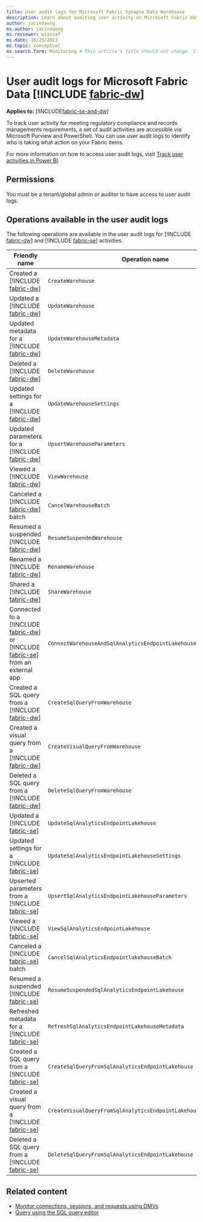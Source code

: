 ```yaml
---
title: User audit logs for Microsoft Fabric Synapse Data Warehouse
description: Learn about auditing user activity on Microsoft Fabric data warehousing in Microsoft Purview and PowerShell.
author: jacindaeng
ms.author: jacindaeng
ms.reviewer: wiassaf
ms.date: 10/25/2023
ms.topic: conceptual
ms.search.form: Monitoring # This article's title should not change. If so, contact engineering.
---
```

# User audit logs for Microsoft Fabric Data [!INCLUDE [fabric-dw](includes/fabric-dw.md)]

**Applies to:** [!INCLUDE[fabric-se-and-dw](includes/applies-to-version/fabric-se-and-dw.md)]

To track user activity for meeting regulatory compliance and records managements requirements, a set of audit activities are accessible via Microsoft Purview and PowerShell. You can use user audit logs to identify who is taking what action on your Fabric items.

For more information on how to access user audit logs, visit [Track user activities in Power BI](/power-bi/enterprise/service-admin-auditing#use-the-audit-log).

## Permissions

You must be a tenant/global admin or auditor to have access to user audit logs.

## Operations available in the user audit logs

The following operations are available in the user audit logs for [!INCLUDE [fabric-dw](includes/fabric-dw.md)] and [!INCLUDE [fabric-se](includes/fabric-se.md)] activities. 

| Friendly name | Operation name | Notes | 
| --- | --- | --- | 
| Created a [!INCLUDE [fabric-dw](includes/fabric-dw.md)] | `CreateWarehouse` |  |
| Updated a [!INCLUDE [fabric-dw](includes/fabric-dw.md)] | `UpdateWarehouse` |  |
| Updated metadata for a [!INCLUDE [fabric-dw](includes/fabric-dw.md)] | `UpdateWarehouseMetadata` |  |
| Deleted a [!INCLUDE [fabric-dw](includes/fabric-dw.md)] | `DeleteWarehouse` |  | 
| Updated settings for a [!INCLUDE [fabric-dw](includes/fabric-dw.md)] | `UpdateWarehouseSettings` |  | 
| Updated parameters for a [!INCLUDE [fabric-dw](includes/fabric-dw.md)] | `UpsertWarehouseParameters` |  | 
| Viewed a [!INCLUDE [fabric-dw](includes/fabric-dw.md)] | `ViewWarehouse` |  | 
| Canceled a [!INCLUDE [fabric-dw](includes/fabric-dw.md)] batch | `CancelWarehouseBatch` |  | 
| Resumed a suspended [!INCLUDE [fabric-dw](includes/fabric-dw.md)] | `ResumeSuspendedWarehouse` |  | 
| Renamed a [!INCLUDE [fabric-dw](includes/fabric-dw.md)] | `RenameWarehouse` |  | 
| Shared a [!INCLUDE [fabric-dw](includes/fabric-dw.md)] | `ShareWarehouse` |  | 
| Connected to a [!INCLUDE [fabric-dw](includes/fabric-dw.md)] or [!INCLUDE [fabric-se](includes/fabric-se.md)] from an external app | `ConnectWarehouseAndSqlAnalyticsEndpointLakehouseFromExternalApp` | Previously named "Connected to a warehouse or default warehouse from an external app" (Operation name: `ConnectWarehouseAndDefaultWarehouseFromExternalApp`) | 
| Created a SQL query from a [!INCLUDE [fabric-dw](includes/fabric-dw.md)] | `CreateSqlQueryFromWarehouse` |  | 
| Created a visual query from a [!INCLUDE [fabric-dw](includes/fabric-dw.md)] | `CreateVisualQueryFromWarehouse` |  | 
| Deleted a SQL query from a [!INCLUDE [fabric-dw](includes/fabric-dw.md)] | `DeleteSqlQueryFromWarehouse` | This audit event covers both deleting SQL and visual queries from the [!INCLUDE [fabric-dw](includes/fabric-dw.md)] | 
| Updated a [!INCLUDE [fabric-se](includes/fabric-se.md)]  | `UpdateSqlAnalyticsEndpointLakehouse` | Previously named "Updated a default warehouse" (Operation name: `UpdateDefaultWarehouse`) | 
| Updated settings for a [!INCLUDE [fabric-se](includes/fabric-se.md)]  | `UpdateSqlAnalyticsEndpointLakehouseSettings` | Previously named "Updated settings for a default warehouse" (Operation name: `UpdateDefaultWarehouseSettings`) | 
| Upserted parameters from a [!INCLUDE [fabric-se](includes/fabric-se.md)]  | `UpsertSqlAnalyticsEndpointLakehouseParameters` | Previously named "Updated parameters from a default warehouse" (Operation name: `UpsertDefaultWarehouseParameters`) | 
| Viewed a [!INCLUDE [fabric-se](includes/fabric-se.md)]  | `ViewSqlAnalyticsEndpointLakehouse` | Previously named "Viewed a default warehouse" (Operation name: `ViewDefaultWarehouse`) | 
| Canceled a [!INCLUDE [fabric-se](includes/fabric-se.md)]  batch | `CancelSqlAnalyticsEndpointlakehouseBatch` | Previously named "Canceled a default warehouse" (Operation name: `CancelDefaultWarehouseBatch`) | 
| Resumed a suspended [!INCLUDE [fabric-se](includes/fabric-se.md)]  | `ResumeSuspendedSqlAnalyticsEndpointLakehouse` | Previously named "Resumed a suspended default warehouse" (Operation name: `ResumeSuspendedDefaultWarehouse`) | 
| Refreshed metadata for a [!INCLUDE [fabric-se](includes/fabric-se.md)]  | `RefreshSqlAnalyticsEndpointLakehouseMetadata` | Previously named "Refreshed metadata for a default warehouse" (Operation name: `RefreshDefaultWarehouseMetadata`) | 
| Created a SQL query from a [!INCLUDE [fabric-se](includes/fabric-se.md)]  | `CreateSqlQueryFromSqlAnalyticsEndpointLakehouse` |  | 
| Created a visual query from a [!INCLUDE [fabric-se](includes/fabric-se.md)]  | `CreateVisualQueryFromSqlAnalyticsEndpointLakehouse` |  |
| Deleted a SQL query from a [!INCLUDE [fabric-se](includes/fabric-se.md)]  | `DeleteSqlQueryFromSqlAnalyticsEndpointLakehouse` | This audit event covers both deleting SQL and visual queries from the [!INCLUDE [fabric-se](includes/fabric-se.md)] of the Lakehouse. |

## Related content

- [Monitor connections, sessions, and requests using DMVs](monitor-using-dmv.md)
- [Query using the SQL query editor](sql-query-editor.md)
